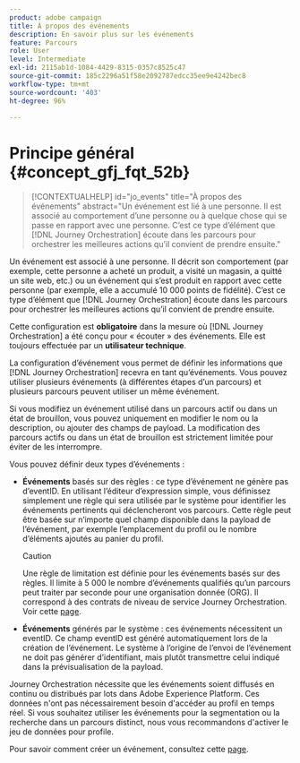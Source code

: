 ```yaml
---
product: adobe campaign
title: À propos des événements
description: En savoir plus sur les événements
feature: Parcours
role: User
level: Intermediate
exl-id: 2115ab1d-1084-4429-8315-0357c8525c47
source-git-commit: 185c2296a51f58e2092787edcc35ee9e4242bec8
workflow-type: tm+mt
source-wordcount: '403'
ht-degree: 96%

---
```


# Principe général {#concept_gfj_fqt_52b}

>[!CONTEXTUALHELP]
>id="jo_events"
>title="À propos des événements"
>abstract="Un événement est lié à une personne. Il est associé au comportement d’une personne ou à quelque chose qui se passe en rapport avec une personne. C’est ce type d’élément que [!DNL Journey Orchestration] écoute dans les parcours pour orchestrer les meilleures actions qu’il convient de prendre ensuite."

Un événement est associé à une personne. Il décrit son comportement (par exemple, cette personne a acheté un produit, a visité un magasin, a quitté un site web, etc.) ou un événement qui s’est produit en rapport avec cette personne (par exemple, elle a accumulé 10 000 points de fidélité). C’est ce type d’élément que [!DNL Journey Orchestration] écoute dans les parcours pour orchestrer les meilleures actions qu’il convient de prendre ensuite.

Cette configuration est **obligatoire** dans la mesure où [!DNL Journey Orchestration] a été conçu pour « écouter » des événements. Elle est toujours effectuée par un **utilisateur technique**.

La configuration d’événement vous permet de définir les informations que [!DNL Journey Orchestration] recevra en tant qu’événements. Vous pouvez utiliser plusieurs événements (à différentes étapes d’un parcours) et plusieurs parcours peuvent utiliser un même événement.

Si vous modifiez un événement utilisé dans un parcours actif ou dans un état de brouillon, vous pouvez uniquement en modifier le nom ou la description, ou ajouter des champs de payload. La modification des parcours actifs ou dans un état de brouillon est strictement limitée pour éviter de les interrompre.

Vous pouvez définir deux types d’événements :

* **Événements** basés sur des règles : ce type d’événement ne génère pas d’eventID. En utilisant l’éditeur d’expression simple, vous définissez simplement une règle qui sera utilisée par le système pour identifier les événements pertinents qui déclencheront vos parcours. Cette règle peut être basée sur n’importe quel champ disponible dans la payload de l’événement, par exemple l’emplacement du profil ou le nombre d’éléments ajoutés au panier du profil.

   >[!CAUTION]
   >
   >Une règle de limitation est définie pour les événements basés sur des règles. Il limite à 5 000 le nombre d’événements qualifiés qu’un parcours peut traiter par seconde pour une organisation donnée (ORG). Il correspond à des contrats de niveau de service Journey Orchestration. Voir cette [page](https://helpx.adobe.com/fr/legal/product-descriptions/journey-orchestration.html).

* **Événements** générés par le système : ces événements nécessitent un eventID. Ce champ eventID est généré automatiquement lors de la création de l’événement. Le système à l’origine de l’envoi de l’événement ne doit pas générer d’identifiant, mais plutôt transmettre celui indiqué dans la prévisualisation de la payload.

Journey Orchestration nécessite que les événements soient diffusés en continu ou distribués par lots dans Adobe Experience Platform. Ces données n&#39;ont pas nécessairement besoin d&#39;accéder au profil en temps réel. Si vous souhaitez utiliser les événements pour la segmentation ou la recherche dans un parcours distinct, nous vous recommandons d&#39;activer le jeu de données pour profile.

Pour savoir comment créer un événement, consultez cette [page](../event/about-creating.md).
